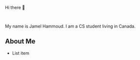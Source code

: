 Hi there 👋

<br>

My name is <span class="color: red;">Jamel Hammoud</span>. I am a CS student living in Canada.

<h2>About Me</h2>

<ul>
  <li>List item</li>
  
  </ul>

<!--
**JamelHammoud/JamelHammoud** is a ✨ _special_ ✨ repository because its `README.md` (this file) appears on your GitHub profile.

Here are some ideas to get you started:

- 🔭 I’m currently working on ...
- 🌱 I’m currently learning ...
- 👯 I’m looking to collaborate on ...
- 🤔 I’m looking for help with ...
- 💬 Ask me about ...
- 📫 How to reach me: ...
- 😄 Pronouns: ...
- ⚡ Fun fact: ...
-->
